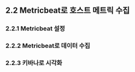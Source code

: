 ## 2.2 Metricbeat로 호스트 메트릭 수집

### 2.2.1 Metricbeat 설정

### 2.2.2 Metricbeat로 데이터 수집

### 2.2.3 키바나로 시각화